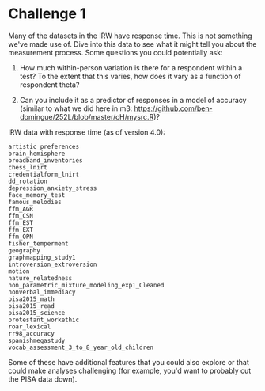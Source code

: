 # Challenge 1
Many of the datasets in the IRW have response time. This is not something we've made use of. Dive into this data to see what it might tell you about the measurement process. Some questions you could potentially ask:

1. How much within-person variation is there for a respondent within a test? To the extent that this varies, how does it vary as a function of respondent theta?

2. Can you include it as a predictor of responses in a model of accuracy (similar to what we did here in m3: https://github.com/ben-domingue/252L/blob/master/cH/mysrc.R)?


IRW data with response time (as of version 4.0):
```
artistic_preferences
brain_hemisphere
broadband_inventories
chess_lnirt
credentialform_lnirt
dd_rotation
depression_anxiety_stress
face_memory_test
famous_melodies
ffm_AGR
ffm_CSN
ffm_EST
ffm_EXT
ffm_OPN
fisher_temperment
geography
graphmapping_study1
introversion_extroversion
motion
nature_relatedness
non_parametric_mixture_modeling_exp1_Cleaned
nonverbal_immediacy
pisa2015_math
pisa2015_read
pisa2015_science
protestant_workethic
roar_lexical
rr98_accuracy
spanishmegastudy
vocab_assessment_3_to_8_year_old_children
```
Some of these have additional features that you could also explore or that could make analyses challenging (for example, you'd want to probably cut the PISA data down).
